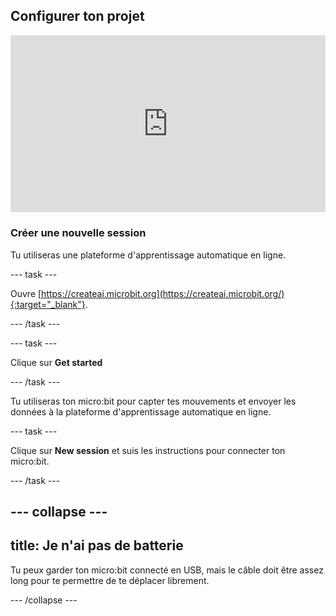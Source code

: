 ## Configurer ton projet

<html>
  <div style="position: relative; overflow: hidden; padding-top: 56.25%;">
    <iframe style="position: absolute; top: 0; left: 0; right: 0; width: 100%; height: 100%; border: none;" src="https://www.youtube.com/embed/FDfyI_LHVsI?rel=0&cc_load_policy=1" allowfullscreen allow="accelerometer; autoplay; clipboard-write; encrypted-media; gyroscope; picture-in-picture; web-share"></iframe>
  </div>
</html>

### Créer une nouvelle session

Tu utiliseras une plateforme d'apprentissage automatique en ligne.

\--- task ---

Ouvre [https://createai.microbit.org](https://createai.microbit.org/){:target="_blank"}.

\--- /task ---

\--- task ---

Clique sur **Get started**

\--- /task ---

Tu utiliseras ton micro:bit pour capter tes mouvements et envoyer les données à la plateforme d'apprentissage automatique en ligne.

\--- task ---

Clique sur **New session** et suis les instructions pour connecter ton micro:bit.

\--- /task ---

## --- collapse ---

## title: Je n'ai pas de batterie

Tu peux garder ton micro:bit connecté en USB, mais le câble doit être assez long pour te permettre de te déplacer librement.

\--- /collapse ---
